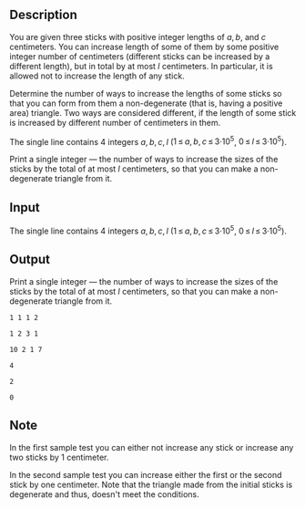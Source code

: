 ## Description

<div><p>You are given three sticks with positive integer lengths of <span class="tex-span"><i>a</i>, <i>b</i></span>, and <span class="tex-span"><i>c</i></span> centimeters. You can increase length of some of them by some positive integer number of centimeters (different sticks can be increased by a different length), but in total by at most <span class="tex-span"><i>l</i></span> centimeters. In particular, it is allowed not to increase the length of any stick.</p><p>Determine the number of ways to increase the lengths of some sticks so that you can form from them a non-degenerate (that is, having a positive area) triangle. Two ways are considered different, if the length of some stick is increased by different number of centimeters in them.</p></div><div class="input-specification"><p>The single line contains <span class="tex-span">4</span> integers <span class="tex-span"><i>a</i>, <i>b</i>, <i>c</i>, <i>l</i></span> (<span class="tex-span">1 ≤ <i>a</i>, <i>b</i>, <i>c</i> ≤ 3·10<sup class="upper-index">5</sup></span>, <span class="tex-span">0 ≤ <i>l</i> ≤ 3·10<sup class="upper-index">5</sup></span>).</p></div><div class="output-specification"><p>Print a single integer — the number of ways to increase the sizes of the sticks by the total of at most <span class="tex-span"><i>l</i></span> centimeters, so that you can make a non-degenerate triangle from it.</p></div>

## Input

<p>The single line contains <span class="tex-span">4</span> integers <span class="tex-span"><i>a</i>, <i>b</i>, <i>c</i>, <i>l</i></span> (<span class="tex-span">1 ≤ <i>a</i>, <i>b</i>, <i>c</i> ≤ 3·10<sup class="upper-index">5</sup></span>, <span class="tex-span">0 ≤ <i>l</i> ≤ 3·10<sup class="upper-index">5</sup></span>).</p>

## Output

<p>Print a single integer — the number of ways to increase the sizes of the sticks by the total of at most <span class="tex-span"><i>l</i></span> centimeters, so that you can make a non-degenerate triangle from it.</p>





```input1
1 1 1 2

```




```input2
1 2 3 1

```




```input3
10 2 1 7

```




```output1
4

```




```output2
2

```




```output3
0

```



## Note

<p>In the first sample test you can either not increase any stick or increase any two sticks by <span class="tex-span">1</span> centimeter.</p><p>In the second sample test you can increase either the first or the second stick by one centimeter. Note that the triangle made from the initial sticks is degenerate and thus, doesn't meet the conditions.</p>
